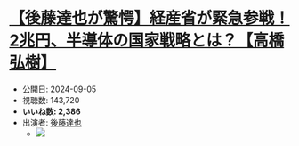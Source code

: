 # [【後藤達也が驚愕】経産省が緊急参戦！2兆円、半導体の国家戦略とは？【高橋弘樹】](https://www.youtube.com/watch?v=1QueFWm8DPE)
-   公開日: 2024-09-05
-   視聴数: 143,720
-   **いいね数: 2,386**
-   出演者: [後藤達也](/rehacq_fan/people/後藤達也 "wikilink")
    - [![](https://img.youtube.com/vi/1QueFWm8DPE/hqdefault.jpg)](https://www.youtube.com/watch?v=1QueFWm8DPE)
